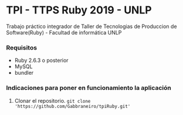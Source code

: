 # TPI - TTPS Ruby 2019 - UNLP
  Trabajo práctico integrador de Taller de Tecnologias de Produccion de Software(Ruby) - Facultad de informática UNLP

### Requisitos
  - Ruby 2.6.3 o posterior
  - MySQL
  - bundler


### Indicaciones para poner en funcionamiento la aplicación
  1. Clonar el repositorio. `git clone 'https://github.com/Gabbraneiro/tpiRuby.git'`
